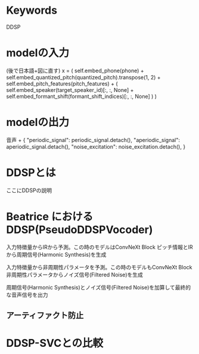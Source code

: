 # Keywords
DDSP

# modelの入力
(後で日本語+図に直す)
x = (
            self.embed_phone(phone)
            + self.embed_quantized_pitch(quantized_pitch).transpose(1, 2)
            + self.embed_pitch_features(pitch_features)
            + (
                self.embed_speaker(target_speaker_id)[:, :, None]
                + self.embed_formant_shift(formant_shift_indices)[:, :, None]
            )
        )
# modelの出力
音声 + 
{
            "periodic_signal": periodic_signal.detach(),
            "aperiodic_signal": aperiodic_signal.detach(),
            "noise_excitation": noise_excitation.detach(),
        }

# DDSPとは
ここにDDSPの説明

# Beatrice におけるDDSP(PseudoDDSPVocoder)
入力特徴量からIRから予測。この時のモデルはConvNeXt Block
ピッチ情報とIRから周期信号(Harmonic Synthesis)を生成

入力特徴量から非周期性パラメータを予測。この時のモデルもConvNeXt Block
非周期性パラメータからノイズ信号(Filtered Noise)を生成

周期信号(Harmonic Synthesis)とノイズ信号(Filtered Noise)を加算して最終的な音声信号を出力

## アーティファクト防止

# DDSP-SVCとの比較
